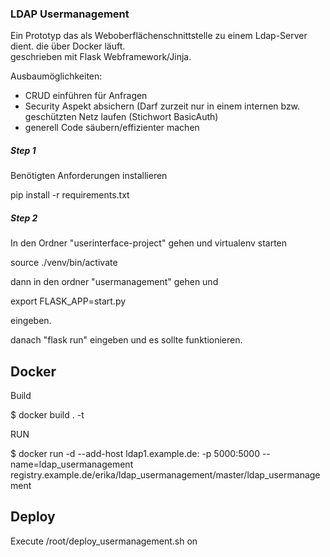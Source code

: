 ### LDAP Usermanagement

Ein Prototyp das als Weboberflächenschnittstelle zu einem Ldap-Server dient. die über Docker läuft.  
geschrieben mit Flask Webframework/Jinja.

Ausbaumöglichkeiten:

- CRUD einführen für Anfragen
- Security Aspekt absichern (Darf zurzeit nur in einem internen bzw. geschützten Netz laufen (Stichwort BasicAuth)
- generell Code säubern/effizienter machen

##### Step 1

Benötigten Anforderungen installieren

pip install -r requirements.txt

##### Step 2

In den Ordner "userinterface-project" gehen und virtualenv starten

source ./venv/bin/activate

dann in den ordner "usermanagement" gehen und

export FLASK_APP=start.py

eingeben.

danach "flask run" eingeben und es sollte funktionieren.

## Docker

Build

$ docker build . -t <name of image>

RUN

$ docker run -d --add-host ldap1.example.de:<ip> -p 5000:5000 --name=ldap_usermanagement registry.example.de/erika/ldap_usermanagement/master/ldap_usermanagement

## Deploy

Execute /root/deploy_usermanagement.sh on <ip>
